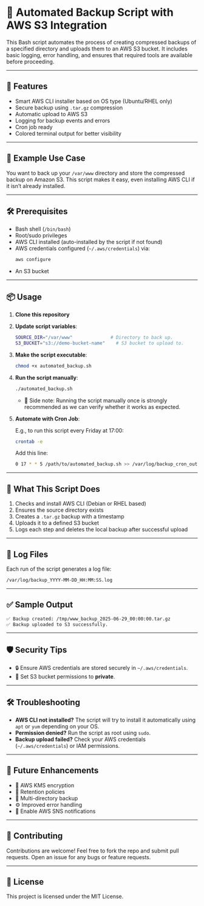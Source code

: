 # 📜 Automated Backup Script with AWS S3 Integration

This Bash script automates the process of creating compressed backups of a specified directory and uploads them to an AWS S3 bucket. It includes basic logging, error handling, and ensures that required tools are available before proceeding.

---

## 📁 Features

- Smart AWS CLI installer based on OS type (Ubuntu/RHEL only)
- Secure backup using `.tar.gz` compression
- Automatic upload to AWS S3
- Logging for backup events and errors
- Cron job ready
- Colored terminal output for better visibility

---

## 📂 Example Use Case

You want to back up your `/var/www` directory and store the compressed backup on Amazon S3. This script makes it easy, even installing AWS CLI if it isn’t already installed.

---

## 🛠️ Prerequisites

- Bash shell (`/bin/bash`)
- Root/sudo privileges
- AWS CLI installed (auto-installed by the script if not found)
- AWS credentials configured (`~/.aws/credentials`) via:
  ```bash
  aws configure
  ```
- An S3 bucket

---

## 📦 Usage

1. **Clone this repository**

2. **Update script variables**:
   ```bash
   SOURCE_DIR="/var/www"              # Directory to back up.
   S3_BUCKET="s3://demo-bucket-name"    # S3 bucket to upload to.
   ```

3. **Make the script executable**:
   ```bash
   chmod +x automated_backup.sh
   ```

4. **Run the script manually**:
   ```bash
   ./automated_backup.sh
   ```

   - 📝 Side note: Running the script manually once is strongly recommended as we can verify whether it works as expected.

5. **Automate with Cron Job**:

   E.g., to run this script every Friday at 17:00:
   ```bash
   crontab -e
   ```
   Add this line:
   ```bash
   0 17 * * 5 /path/to/automated_backup.sh >> /var/log/backup_cron_output.log 2>&1
   ```
 
---

## 🧪 What This Script Does

1. Checks and install AWS CLI (Debian or RHEL based)
2. Ensures the source directory exists
3. Creates a `.tar.gz` backup with a timestamp
4. Uploads it to a defined S3 bucket
5. Logs each step and deletes the local backup after successful upload

---

## 📄 Log Files

Each run of the script generates a log file:
```bash
/var/log/backup_YYYY-MM-DD_HH:MM:SS.log
```

---

## ✅ Sample Output
```bash
✅ Backup created: /tmp/www_backup_2025-06-29_00:00:00.tar.gz
✅ Backup uploaded to S3 successfully.
```

---

## 🛡️ Security Tips

- 🔒 Ensure AWS credentials are stored securely in `~/.aws/credentials`.
- 🚫 Set S3 bucket permissions to **private**.

---

## 🛠️ Troubleshooting

- **AWS CLI not installed?** The script will try to install it automatically using `apt` or `yum` depending on your OS.
- **Permission denied?** Run the script as root using `sudo`.
- **Backup upload failed?** Check your AWS credentials (`~/.aws/credentials`) or IAM permissions.

---

## 🎨 Future Enhancements

- 🔐 AWS KMS encryption
- 📅 Retention policies
- 📂 Multi-directory backup
- ⚙️ Improved error handling
- 🔔 Enable AWS SNS notifications

---

## 🤝 Contributing

Contributions are welcome! Feel free to fork the repo and submit pull requests. Open an issue for any bugs or feature requests.

---

## 📄 License

This project is licensed under the MIT License.